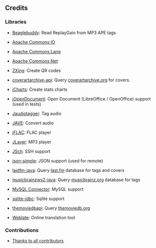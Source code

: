 ## Credits

###  Libraries

* [Beaglebuddy](http://www.beaglebuddy.com/): Read ReplayGain from MP3 APE tags
* [Apache Commons IO](https://commons.apache.org/proper/commons-io/)
* [Apache Commons Lang](https://commons.apache.org/proper/commons-lang/)
* [Apache Commons Net](https://commons.apache.org/proper/commons-net/)
* [ZXing](https://github.com/zxing/zxing): Create QR codes
* [coverartarchive-api](https://github.com/lastfm/coverartarchive-api): Query [coverartarchive.org](https://coverartarchive.org/) for covers.
* [jCharts](http://jcharts.sourceforge.net/): Create stats charts
* [jOpenDocument](http://jopendocument.org/): Open Document (LibreOffice / OpenOffice) support (used in tests)
* [Jaudiotagger](http://www.jthink.net/jaudiotagger/): Tag audio
* [JAVE](http://www.sauronsoftware.it/projects/jave/): Convert audio
* [jFLAC](http://jflac.sourceforge.net/): FLAC player
* [JLayer](http://www.javazoom.net/javalayer/javalayer.html): MP3 player
* [JSch](http://www.jcraft.com/jsch/): SSH support
* [json-simple](https://github.com/fangyidong/json-simple): JSON support (used for remote)
* [lastfm-java](https://github.com/jkovacs/lastfm-java): Query [last.fm](https://www.last.fm/) database for tags and covers
* [musicbrainzws2-java](https://github.com/schnatterer/musicbrainzws2-java): Query [musicbrainz.org](https://musicbrainz.org/) database for tags
* [MySQL Connector](https://dev.mysql.com/downloads/connector/j/): MySQL support
* [sqlite-jdbc](https://bitbucket.org/xerial/sqlite-jdbc): Sqlite support
* [themoviedbapi](https://github.com/holgerbrandl/themoviedbapi): Query [themoviedb.org](http://themoviedb.org/)

* [Weblate](https://hosted.weblate.org/engage/jamuz/): Online translation tool

### Contributions

* [Thanks to all contributors](https://github.com/phramusca/JaMuz/graphs/contributors)
